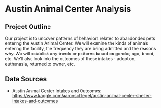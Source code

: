 # Austin Animal Center Analysis


## Project Outline
Our project is to uncover patterns of behaviors related to abandonded pets entering the Austin Animal Center.  We will examine the kinds of animals entering the facility, the frequency they are being admitted and the reasons why.  We will establish any trends or patterns based on gender, age, breed, etc. We’ll also look into the outcomes of these intakes - adoption, euthanasia, returned to owner, etc. 

## Data Sources
  * Austin Animal Center Intakes and Outcomes: https://www.kaggle.com/aaronschlegel/austin-animal-center-shelter-intakes-and-outcomes


